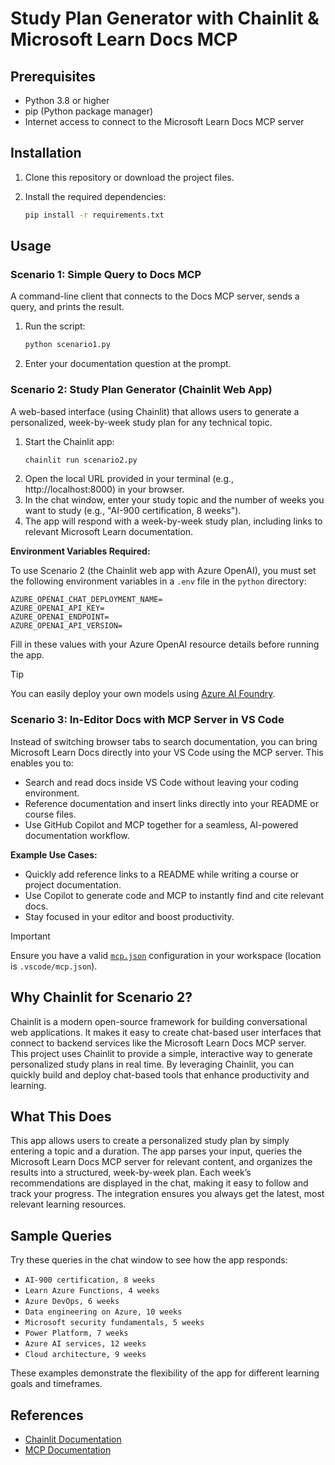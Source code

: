 # Study Plan Generator with Chainlit & Microsoft Learn Docs MCP

## Prerequisites

- Python 3.8 or higher
- pip (Python package manager)
- Internet access to connect to the Microsoft Learn Docs MCP server

## Installation

1. Clone this repository or download the project files.
2. Install the required dependencies:

   ```bash
   pip install -r requirements.txt
   ```

## Usage

### Scenario 1: Simple Query to Docs MCP
A command-line client that connects to the Docs MCP server, sends a query, and prints the result.

1. Run the script:
   ```bash
   python scenario1.py
   ```
2. Enter your documentation question at the prompt.

### Scenario 2: Study Plan Generator (Chainlit Web App)
A web-based interface (using Chainlit) that allows users to generate a personalized, week-by-week study plan for any technical topic.

1. Start the Chainlit app:
   ```bash
   chainlit run scenario2.py
   ```
2. Open the local URL provided in your terminal (e.g., http://localhost:8000) in your browser.
3. In the chat window, enter your study topic and the number of weeks you want to study (e.g., "AI-900 certification, 8 weeks").
4. The app will respond with a week-by-week study plan, including links to relevant Microsoft Learn documentation.

**Environment Variables Required:**

To use Scenario 2 (the Chainlit web app with Azure OpenAI), you must set the following environment variables in a `.env` file in the `python` directory:

```
AZURE_OPENAI_CHAT_DEPLOYMENT_NAME=
AZURE_OPENAI_API_KEY=
AZURE_OPENAI_ENDPOINT=
AZURE_OPENAI_API_VERSION=
```

Fill in these values with your Azure OpenAI resource details before running the app.

> [!TIP]
> You can easily deploy your own models using [Azure AI Foundry](https://ai.azure.com/).

### Scenario 3: In-Editor Docs with MCP Server in VS Code

Instead of switching browser tabs to search documentation, you can bring Microsoft Learn Docs directly into your VS Code using the MCP server. This enables you to:
- Search and read docs inside VS Code without leaving your coding environment.
- Reference documentation and insert links directly into your README or course files.
- Use GitHub Copilot and MCP together for a seamless, AI-powered documentation workflow.

**Example Use Cases:**
- Quickly add reference links to a README while writing a course or project documentation.
- Use Copilot to generate code and MCP to instantly find and cite relevant docs.
- Stay focused in your editor and boost productivity.

> [!IMPORTANT]
> Ensure you have a valid [`mcp.json`](../scenario3/mcp.json) configuration in your workspace (location is `.vscode/mcp.json`).

## Why Chainlit for Scenario 2?

Chainlit is a modern open-source framework for building conversational web applications. It makes it easy to create chat-based user interfaces that connect to backend services like the Microsoft Learn Docs MCP server. This project uses Chainlit to provide a simple, interactive way to generate personalized study plans in real time. By leveraging Chainlit, you can quickly build and deploy chat-based tools that enhance productivity and learning.

## What This Does

This app allows users to create a personalized study plan by simply entering a topic and a duration. The app parses your input, queries the Microsoft Learn Docs MCP server for relevant content, and organizes the results into a structured, week-by-week plan. Each week’s recommendations are displayed in the chat, making it easy to follow and track your progress. The integration ensures you always get the latest, most relevant learning resources.

## Sample Queries

Try these queries in the chat window to see how the app responds:

- `AI-900 certification, 8 weeks`
- `Learn Azure Functions, 4 weeks`
- `Azure DevOps, 6 weeks`
- `Data engineering on Azure, 10 weeks`
- `Microsoft security fundamentals, 5 weeks`
- `Power Platform, 7 weeks`
- `Azure AI services, 12 weeks`
- `Cloud architecture, 9 weeks`

These examples demonstrate the flexibility of the app for different learning goals and timeframes.

## References

- [Chainlit Documentation](https://docs.chainlit.io/)
- [MCP Documentation](https://github.com/MicrosoftDocs/mcp)
